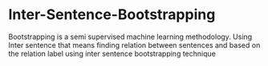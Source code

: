 # Inter-Sentence-Bootstrapping
Bootstrapping is  a semi supervised machine learning methodology. Using Inter sentence that means finding relation between sentences and based on the relation label using inter sentence bootstrapping technique 
